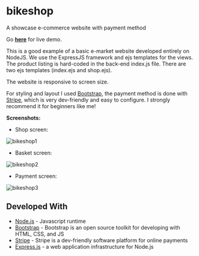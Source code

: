 # bikeshop
A showcase e-commerce website with payment method

Go **[here](https://secret-ridge-23194.herokuapp.com/)** for live demo.

This is a good example of a basic e-market website developed entirely on NodeJS. We use the ExpressJS framework and ejs templates for the views.
The product listing is hard-coded in the back-end index.js file.
There are two ejs templates (index.ejs and shop.ejs).

The website is responsive to screen size.

For styling and layout I used [Bootstrap](https://getbootstrap.com/), the payment method is done with [Stripe](https://stripe.com/fr), which is very dev-friendly and easy to configure. I strongly recommend it for beginners like me!

**Screenshots:**
* Shop screen:



![bikeshop1](https://i.ibb.co/LzZ3kV1/bikeshop1.png)




* Basket screen:



![bikeshop2](https://i.ibb.co/3m9vd96/bikeshop2.png)

* Payment screen:



![bikeshop3](https://i.ibb.co/9wzdhrY/bikeshop3.png)

## Developed With

* [Node.js](https://nodejs.org/en/) - Javascript runtime
* [Bootstrap](https://getbootstrap.com/) - Bootstrap is an open source toolkit for developing with HTML, CSS, and JS
* [Stripe](https://stripe.com/fr) - Stripe is a dev-friendly software platform for online payments
* [Express.js](https://expressjs.com/fr/) - a web application infrastructure for Node.js
